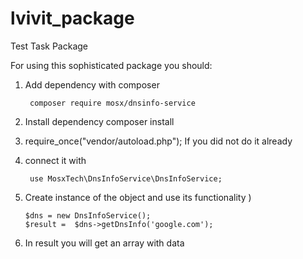 # lvivit_package
Test Task Package

For using this sophisticated package you should:
1. Add dependency with composer

        composer require mosx/dnsinfo-service
2. Install dependency
        composer install

3. require_once("vendor/autoload.php"); If you did not do it already
4. connect it with 

        use MosxTech\DnsInfoService\DnsInfoService;
        
5.  Create instance of the object and use its functionality )

        $dns = new DnsInfoService();
        $result =  $dns->getDnsInfo('google.com');
6. In result you will get an array with data        
